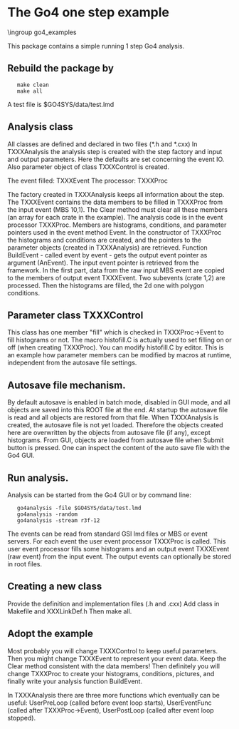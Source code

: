 # The Go4 one step example

\ingroup go4_examples

This package contains a simple running 1 step Go4 analysis.

## Rebuild the package by

~~~{.sh}
   make clean
   make all
~~~

A test file is $GO4SYS/data/test.lmd

## Analysis class

All classes are defined and declared in two files (*.h and *.cxx)
In TXXXAnalysis the analysis step is created with the step factory and input and output
parameters. Here the defaults are set concerning the event IO.
Also parameter object of class TXXXControl is created.

The event filled: TXXXEvent
The processor:    TXXXProc

The factory created in TXXXAnalysis keeps all information about the step. The TXXXEvent
contains the data members to be filled in TXXXProc from the input event (MBS 10,1).
The Clear method must clear all these members (an array for each crate in the example).
The analysis code is in the event processor TXXXProc. Members are
histograms, conditions, and parameter pointers used in the event method
Event. In the constructor of TXXXProc the histograms and
conditions are created, and the pointers to the parameter objects (created in
TXXXAnalysis) are retrieved. Function BuildEvent - called event by event - gets the output
event pointer as argument (AnEvent).
The input event pointer is retrieved from the framework.
In the first part, data from the raw input MBS event are copied to the members of
output event TXXXEvent. Two subevents (crate 1,2) are processed.
Then the histograms are filled, the 2d one with polygon conditions.

## Parameter class TXXXControl
This class has one member "fill" which is checked in TXXXProc->Event
to fill histograms or not. The macro histofill.C
is actually used to set filling on or off (when creating TXXXProc).
You can modify histofill.C by editor. This is an example how parameter
members can be modified by macros at runtime, independent from the autosave file
settings.

## Autosave file mechanism.
By default autosave is enabled in batch mode, disabled in GUI mode,
and all objects are saved into this ROOT file at the end.
At startup the autosave file is read and all objects are restored
from that file.
When TXXXAnalysis is created, the autosave file is not yet loaded. Therefore the
objects created here are overwritten by the objects from autosave file (if any), except histograms.
From GUI, objects are loaded from autosave file when Submit button is pressed.
One can inspect the content of the auto save file with the Go4 GUI.

## Run analysis.
Analysis can be started from the Go4 GUI or by command line:
~~~{.sh}
   go4analysis -file $GO4SYS/data/test.lmd
   go4analysis -random
   go4analysis -stream r3f-12
~~~
The events can be read from standard GSI lmd files or MBS or event servers.
For each event the user event processor TXXXProc is
called. This user event processor fills some histograms
and an output event TXXXEvent (raw event) from the input event.
The output events can optionally be stored in root files.


## Creating a new class
Provide the definition and implementation files (.h and .cxx)
Add class in Makefile and XXXLinkDef.h
Then make all.

## Adopt the example
Most probably you will change TXXXControl to keep useful parameters.
Then you might change TXXXEvent to represent your event data.
Keep the Clear method consistent with the data members!
Then definitely you will change TXXXProc to create your histograms, conditions,
pictures, and finally write your analysis function BuildEvent.

In TXXXAnalysis there are three more functions which eventually can be useful:
UserPreLoop (called before event loop starts),
UserEventFunc (called after TXXXProc->Event),
UserPostLoop (called after event loop stopped).

